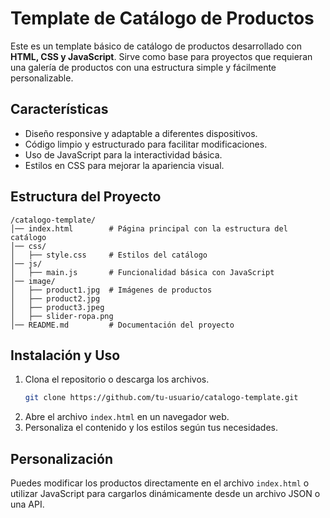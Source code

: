 # Template de Catálogo de Productos

Este es un template básico de catálogo de productos desarrollado con **HTML, CSS y JavaScript**. Sirve como base para proyectos que requieran una galería de productos con una estructura simple y fácilmente personalizable.

## Características
- Diseño responsive y adaptable a diferentes dispositivos.
- Código limpio y estructurado para facilitar modificaciones.
- Uso de JavaScript para la interactividad básica.
- Estilos en CSS para mejorar la apariencia visual.

## Estructura del Proyecto
```
/catalogo-template/
│── index.html        # Página principal con la estructura del catálogo
│── css/
│   ├── style.css     # Estilos del catálogo
│── js/
│   ├── main.js       # Funcionalidad básica con JavaScript
│── image/
│   ├── product1.jpg  # Imágenes de productos
│   ├── product2.jpg
│   ├── product3.jpeg
│   ├── slider-ropa.png
│── README.md         # Documentación del proyecto
```

## Instalación y Uso
1. Clona el repositorio o descarga los archivos.
   ```bash
   git clone https://github.com/tu-usuario/catalogo-template.git
   ```
2. Abre el archivo `index.html` en un navegador web.
3. Personaliza el contenido y los estilos según tus necesidades.

## Personalización
Puedes modificar los productos directamente en el archivo `index.html` o utilizar JavaScript para cargarlos dinámicamente desde un archivo JSON o una API.
